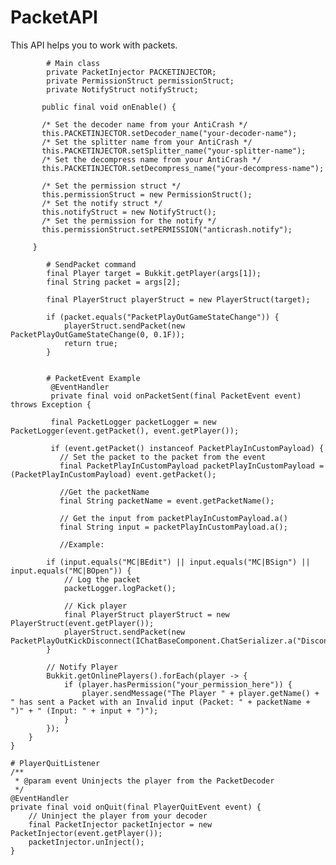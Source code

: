 # PacketAPI
This API helps you to work with packets.



            # Main class
            private PacketInjector PACKETINJECTOR;
            private PermissionStruct permissionStruct;
            private NotifyStruct notifyStruct;

           public final void onEnable() {

           /* Set the decoder name from your AntiCrash */
           this.PACKETINJECTOR.setDecoder_name("your-decoder-name");
           /* Set the splitter name from your AntiCrash */
           this.PACKETINJECTOR.setSplitter_name("your-splitter-name");
           /* Set the decompress name from your AntiCrash */
           this.PACKETINJECTOR.setDecompress_name("your-decompress-name");
           
           /* Set the permission struct */
           this.permissionStruct = new PermissionStruct();
           /* Set the notify struct */
           this.notifyStruct = new NotifyStruct();
           /* Set the permission for the notify */
           this.permissionStruct.setPERMISSION("anticrash.notify");

         }

            # SendPacket command
            final Player target = Bukkit.getPlayer(args[1]);
            final String packet = args[2];

            final PlayerStruct playerStruct = new PlayerStruct(target);

            if (packet.equals("PacketPlayOutGameStateChange")) {
                playerStruct.sendPacket(new PacketPlayOutGameStateChange(0, 0.1F));
                return true;
            }
            
            
            # PacketEvent Example
             @EventHandler
             private final void onPacketSent(final PacketEvent event) throws Exception {

             final PacketLogger packetLogger = new PacketLogger(event.getPacket(), event.getPlayer());

             if (event.getPacket() instanceof PacketPlayInCustomPayload) {
               // Set the packet to the packet from the event
               final PacketPlayInCustomPayload packetPlayInCustomPayload = (PacketPlayInCustomPayload) event.getPacket();

               //Get the packetName
               final String packetName = event.getPacketName();

               // Get the input from packetPlayInCustomPayload.a()
               final String input = packetPlayInCustomPayload.a();

               //Example:

            if (input.equals("MC|BEdit") || input.equals("MC|BSign") || input.equals("MC|BOpen")) {
                // Log the packet
                packetLogger.logPacket();

                // Kick player
                final PlayerStruct playerStruct = new PlayerStruct(event.getPlayer());
                playerStruct.sendPacket(new PacketPlayOutKickDisconnect(IChatBaseComponent.ChatSerializer.a("Disconnected!")));
            }

            // Notify Player
            Bukkit.getOnlinePlayers().forEach(player -> {
                if (player.hasPermission("your_permission_here")) {
                    player.sendMessage("The Player " + player.getName() + " has sent a Packet with an Invalid input (Packet: " + packetName + ")" + " (Input: " + input + ")");
                }
            });
        }
    }
    
    # PlayerQuitListener
    /**
     * @param event Uninjects the player from the PacketDecoder
     */
    @EventHandler
    private final void onQuit(final PlayerQuitEvent event) {
        // Uninject the player from your decoder
        final PacketInjector packetInjector = new PacketInjector(event.getPlayer());
        packetInjector.unInject();
    }
    
    
            
            
                       
       
